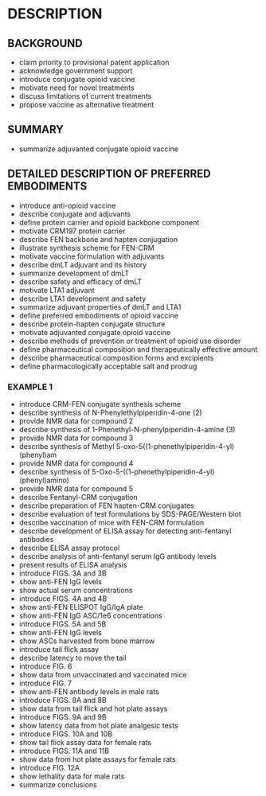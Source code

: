 # DESCRIPTION

## BACKGROUND

- claim priority to provisional patent application
- acknowledge government support
- introduce conjugate opioid vaccine
- motivate need for novel treatments
- discuss limitations of current treatments
- propose vaccine as alternative treatment

## SUMMARY

- summarize adjuvanted conjugate opioid vaccine

## DETAILED DESCRIPTION OF PREFERRED EMBODIMENTS

- introduce anti-opioid vaccine
- describe conjugate and adjuvants
- define protein carrier and opioid backbone component
- motivate CRM197 protein carrier
- describe FEN backbone and hapten conjugation
- illustrate synthesis scheme for FEN-CRM
- motivate vaccine formulation with adjuvants
- describe dmLT adjuvant and its history
- summarize development of dmLT
- describe safety and efficacy of dmLT
- motivate LTA1 adjuvant
- describe LTA1 development and safety
- summarize adjuvant properties of dmLT and LTA1
- define preferred embodiments of opioid vaccine
- describe protein-hapten conjugate structure
- motivate adjuvanted conjugate opioid vaccine
- describe methods of prevention or treatment of opioid use disorder
- define pharmaceutical composition and therapeutically effective amount
- describe pharmaceutical composition forms and excipients
- define pharmacologically acceptable salt and prodrug

### EXAMPLE 1

- introduce CRM-FEN conjugate synthesis scheme
- describe synthesis of N-Phenylethylpiperidin-4-one (2)
- provide NMR data for compound 2
- describe synthesis of 1-Phenethyl-N-phenylpiperidin-4-amine (3)
- provide NMR data for compound 3
- describe synthesis of Methyl 5-oxo-5((1-phenethylpiperidin-4-yl)(phenyl)am
- provide NMR data for compound 4
- describe synthesis of 5-Oxo-5-((1-phenethylpiperidin-4-yl)(phenyl)amino)
- provide NMR data for compound 5
- describe Fentanyl-CRM conjugation
- describe preparation of FEN hapten-CRM conjugates
- describe evaluation of test formulations by SDS-PAGE/Western blot
- describe vaccination of mice with FEN-CRM formulation
- describe development of ELISA assay for detecting anti-fentanyl antibodies
- describe ELISA assay protocol
- describe analysis of anti-fentanyl serum IgG antibody levels
- present results of ELISA analysis
- introduce FIGS. 3A and 3B
- show anti-FEN IgG levels
- show actual serum concentrations
- introduce FIGS. 4A and 4B
- show anti-FEN ELISPOT IgG/IgA plate
- show anti-FEN IgG ASC/1e6 concentrations
- introduce FIGS. 5A and 5B
- show anti-FEN IgG levels
- show ASCs harvested from bone marrow
- introduce tail flick assay
- describe latency to move the tail
- introduce FIG. 6
- show data from unvaccinated and vaccinated mice
- introduce FIG. 7
- show anti-FEN antibody levels in male rats
- introduce FIGS. 8A and 8B
- show data from tail flick and hot plate assays
- introduce FIGS. 9A and 9B
- show latency data from hot plate analgesic tests
- introduce FIGS. 10A and 10B
- show tail flick assay data for female rats
- introduce FIGS. 11A and 11B
- show data from hot plate assays for female rats
- introduce FIG. 12A
- show lethality data for male rats
- summarize conclusions

